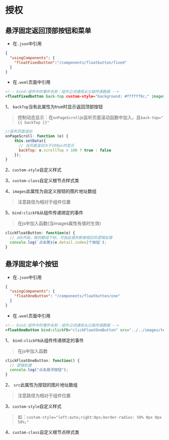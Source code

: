 # 授权


## 悬浮固定返回顶部按钮和菜单

- 在`.json`中引用

```json
{
  "usingComponents": {
    "floatFixedbutton":"/components/floatbutton/fixed"
  }
}
```


- 在`.wxml`页面中引用

```xml
<!-- bind:组件中的事件名称：组件之间通信从父级传递数据 -->
<floatFixedbutton back-top custom-style="background: #ffffff9c;" images="{{ ['../../images/1.png','../../images/2.png'] }}" bind:clickFB="clickFloatButton"/>
```

1、 `backTop`当有此属性为true时显示返回顶部按钮

> 控制动态显示：在`onPageScroll`js监听页面滚动函数中加入，且`back-top="{{ backTop }}"`

```js
//监听页面滚动
onPageScroll: function (e) {
    this.setData({
      // 当页面滚动大于100px时显示
      backTop: e.scrollTop > 100 ? true : false
    });
}
```

2、`custom-style`自定义样式

3、`custom-class`自定义根节点样式类


4、`images`此属性为自定义按钮的图片地址数组

> 注意路径为相对于组件位置


5、`bind:clickFB`从组件传递绑定的事件

> 在js中加入函数(当images属性有值时生效)

```js
clickFloatButton: function(e) {
  // 从0开始，取的数组下标，可由此值判断做相应的逻辑处理
  console.log(`点击第${e.detail.index}个按钮`);
}
```


## 悬浮固定单个按钮


- 在`.json`中引用

```json
{
  "usingComponents": {
    "floatOneButton": "/components/floatbutton/one"
  }
}
```


- 在`.wxml`页面中引用

```xml
<!-- bind:组件中的事件名称：组件之间通信从父级传递数据 -->
<floatOneButton bind:clickFB="clickFloatOneButton" src="../../images/test.png"/>
```

1、 `bind:clickFB`从组件传递绑定的事件

> 在js中加入函数

```js
clickFloatOneButton: function() {
  // 逻辑处理
  console.log("点击悬浮按钮");
}
```

2、 `src`此属性为按钮的图片地址数组

> 注意路径为相对于组件位置

3、`custom-style`自定义样式

> 如：`custom-style="left:auto;right:0px;border-radius: 50% 0px 0px 50%;"`

4、`custom-class`自定义根节点样式类